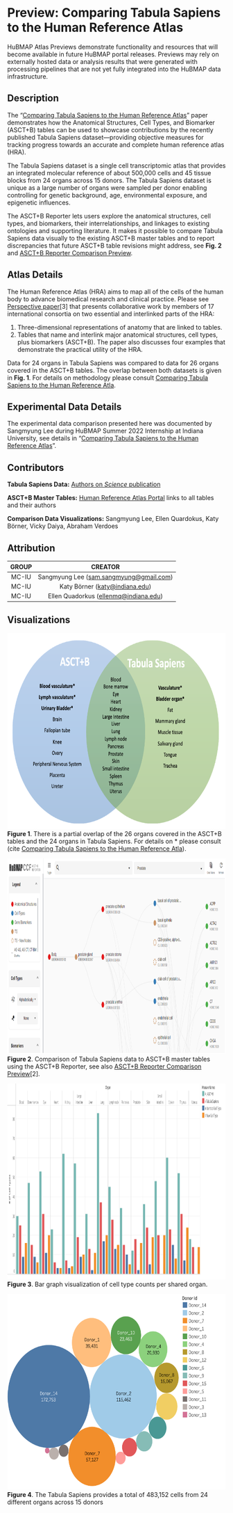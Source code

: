 # Preview: Comparing Tabula Sapiens to the Human Reference Atlas

HuBMAP Atlas Previews demonstrate functionality and resources that will become available in future HuBMAP portal releases. Previews may rely on externally hosted data or analysis results that were generated with processing pipelines that are not yet fully integrated into the HuBMAP data infrastructure.
## Description
The “[Comparing Tabula Sapiens to the Human Reference Atlas](https://docs.google.com/document/d/1joDFF7A7T-3pbReEHI_oE4Zz1TpIC9l3F_71PXeX-78/edit?usp=sharing)” paper demonstrates how the Anatomical Structures, Cell Types, and Biomarker (ASCT+B) tables can be used to showcase contributions by the recently published Tabula Sapiens dataset—providing objective measures for tracking progress towards an accurate and complete human reference atlas (HRA). 

The Tabula Sapiens dataset is a single cell transcriptomic atlas that provides an integrated molecular reference of about 500,000 cells and 45 tissue blocks from 24 organs across 15 donors. The Tabula Sapiens dataset is unique as a large number of organs were sampled per donor enabling controlling for genetic background, age, environmental exposure, and epigenetic influences. 

The ASCT+B Reporter lets users explore the anatomical structures, cell types, and biomarkers, their interrelationships, and linkages to existing ontologies and supporting literature. It makes it possible to compare Tabula Sapiens data visually to the existing ASCT+B master tables and to report discrepancies that future ASCT+B table revisions might address, see **Fig. 2**  and [ASCT+B Reporter Comparison Preview](https://hubmapconsortium.github.io/hra-previews/pilots/pilot1.html). 
## Atlas Details

The Human Reference Atlas (HRA) aims to map all of the cells of the human body to advance biomedical research and clinical practice. Please see [Perspective paper](https://www.nature.com/articles/s41556-021-00788-6)[3] that presents collaborative work by members of 17 international consortia on two essential and interlinked parts of the HRA:

1. Three-dimensional representations of anatomy that are linked to tables.
1. Tables that name and interlink major anatomical structures, cell types, plus biomarkers (ASCT+B). The paper also discusses four examples that demonstrate the practical utility of the HRA.

Data for 24 organs in Tabula Sapiens was compared to data for 26 organs covered in the ASCT+B tables. The overlap between both datasets is given in **Fig. 1**.  For details on methodology please consult [Comparing Tabula Sapiens to the Human Reference Atla](https://docs.google.com/document/d/1joDFF7A7T-3pbReEHI_oE4Zz1TpIC9l3F_71PXeX-78/edit?usp=sharing).
## Experimental Data Details
The experimental data comparison presented here was documented by Sangmyung Lee during HuBMAP Summer 2022 Internship at Indiana University, see details in “[Comparing Tabula Sapiens to the Human Reference Atlas](https://docs.google.com/document/d/1joDFF7A7T-3pbReEHI_oE4Zz1TpIC9l3F_71PXeX-78/edit?usp=sharing)”.
## Contributors
**Tabula Sapiens Data:** [Authors on ](https://www.science.org/doi/10.1126/science.abl4896)[*Science* ](https://www.science.org/doi/10.1126/science.abl4896)[publication](https://www.science.org/doi/10.1126/science.abl4896)

**ASCT+B Master Tables:** [Human Reference Atlas Portal](https://hubmapconsortium.github.io/ccf/pages/ccf-anatomical-structures.html) links to all tables and their authors

**Comparison Data Visualizations:** Sangmyung Lee, Ellen Quardokus, Katy Börner, Vicky Daiya, Abraham Verdoes
## Attribution


|GROUP|CREATOR|
| :-: | :-: |
|MC-IU|Sangmyung Lee (sam.sangmyung@gmail.com)|
|MC-IU|Katy Börner (katy@indiana.edu)|
|MC-IU|Ellen Quadorkus (ellenmq@indiana.edu)|

## Visualizations

<img src="../img/pilot5_img1.png" height="450" width="100%"> </img>
**Figure 1**. There is a partial overlap of the 26 organs covered in the ASCT+B tables and the 24 organs in Tabula Sapiens. For details on \* please consult (cite [Comparing Tabula Sapiens to the Human Reference Atla](https://docs.google.com/document/d/1joDFF7A7T-3pbReEHI_oE4Zz1TpIC9l3F_71PXeX-78/edit?usp=sharing)).

<img src="../img/pilot5_img2.png" height="450" width="100%"> </img>
**Figure 2**. Comparison of Tabula Sapiens data to ASCT+B master tables using the ASCT+B Reporter, see also [ASCT+B Reporter Comparison Preview](https://hubmapconsortium.github.io/hra-previews/pilots/pilot1.html)[2]. 

<img src="../img/pilot5_img3.png" height="450" width="100%"> </img>
**Figure 3**. Bar graph visualization of cell type counts per shared organ.

<img src="../img/pilot5_img4.png" height="450" width="100%"> </img>
**Figure 4**. The Tabula Sapiens provides a total of 483,152 cells from 24 different organs across 15 donors


#####

#####



